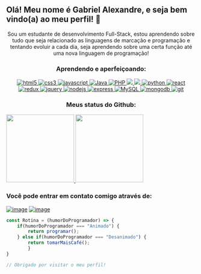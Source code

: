 ## Olá! Meu nome é Gabriel Alexandre, e seja bem vindo(a) ao meu perfil! 👋
<p align="center">Sou um estudante de desenvolvimento Full-Stack, estou aprendendo sobre tudo que seja relacionado as linguagens de marcação e programação e tentando evoluir a cada dia, seja aprendendo sobre uma certa função até uma nova linguagem de programação!</p>
<div align="center">
    <h3>Aprendendo e aperfeiçoando:</h3>
</div>
<p align="center">
    <a href="https://www.w3.org/html/" target="_blank"> 
        <img src="https://img.shields.io/badge/html-E34F26.svg?style=for-the-badge&logo=html5&logoColor=white"
          alt="html5"/> 
      </a>
      <a href="https://www.w3schools.com/css/" target="_blank">
        <img src="https://img.shields.io/badge/css-1572B6.svg?style=for-the-badge&logo=css3&logoColor=white"
          alt="css3"/>
    </a>
    <a href="https://developer.mozilla.org/en-US/docs/Web/JavaScript" target="_blank"> 
      <img src="https://img.shields.io/badge/Javascript-F7DF1E.svg?style=for-the-badge&logo=javascript&logoColor=black"
          alt="javascript"/> 
    </a>
    <a href="https://dev.java" target="_blank">
        <img src="https://img.shields.io/badge/Java-ED8B00?style=for-the-badge&logo=openjdk&logoColor=white" alt="Java" />
    </a>
    <a href="https://www.php.net/" target="_blank">
      <img src="https://img.shields.io/badge/PHP-777BB4?style=for-the-badge&logo=php&logoColor=white" alt="PHP">
    </a>
    <a href="https://www.w3schools.com/cpp/">
        <img src="https://img.shields.io/badge/c++-%2300599C.svg?style=for-the-badge&logo=c%2B%2B&logoColor=white)" />
    </a>
    <a href="https://www.w3schools.com/cs/">
        <img src="https://img.shields.io/badge/c%23-%23239120.svg?style=for-the-badge&logo=c-sharp&logoColor=white") />
    </a>
    <a href="https://www.python.org/" target="_blank"> 
        <img src="https://img.shields.io/badge/Python-3776AB?style=for-the-badge&logo=python&logoColor=white"
          alt="python"/>
    </a>
    <a href="https://reactjs.org/" target="_blank"> 
        <img src="https://img.shields.io/badge/reactjs-61DAFB.svg?style=for-the-badge&logo=react&logoColor=black"
          alt="react"/> 
    </a>
    <a href="https://redux.js.org" target="_blank"> 
        <img src="https://img.shields.io/badge/redux-764ABC.svg?style=for-the-badge&logo=redux&logoColor=white" alt="redux"/> 
    </a> 
    <a href="https://jquery.com/" target="_blank">
        <img src="https://img.shields.io/badge/jquery-0769AD.svg?style=for-the-badge&logo=jquery&logoColor=white" alt="jquery"/> 
    </a>
    <a href="https://nodejs.org" target="_blank"> 
        <img src="https://img.shields.io/badge/node.js-339933.svg?style=for-the-badge&logo=nodedotjs&logoColor=white"
          alt="nodejs"/> 
    </a>
    <a href="https://expressjs.com" target="_blank">
        <img src="https://img.shields.io/badge/express-000000.svg?style=for-the-badge&logo=express&logoColor=white"
          alt="express" />
    </a>
    <a href="https://www.mysql.com/" target="_blank"> 
      <img src="https://img.shields.io/badge/MySQL-00000F?style=for-the-badge&logo=mysql&logoColor=white" alt="MySQL">
    </a>
    <a href="https://www.mongodb.com/" target="_blank"> 
        <img src="https://img.shields.io/badge/mongodb-47A248.svg?style=for-the-badge&logo=mongodb&logoColor=white"
          alt="mongodb"/> 
    </a>
    <a href="https://git-scm.com/" target="_blank">
        <img src="https://img.shields.io/badge/git-F05032.svg?style=for-the-badge&logo=git&logoColor=white"
          alt="git"/>
    </a>
</p>
<p align="center">
    <h3 align="center">Meus status do Github:</h3>
<a href="https://github.com/Scoorpioon">
  <img height="180em" src="https://github-readme-stats-eight-theta.vercel.app/api?username=Scoorpioon&show_icons=true&theme=dark&include_all_commits=true&count_private=true"/>
  <img height="180em" src="https://github-readme-stats-eight-theta.vercel.app/api/top-langs/?username=Scoorpioon&layout=compact&langs_count=8&theme=dark&include_all_commits=true&count_private=true"/>
</a>
</p>

### Você pode entrar em contato comigo através de:
[![image](https://img.shields.io/badge/LinkedIn-0077B5?style=for-the-badge&logo=linkedin&logoColor=white)](https://www.linkedin.com/in/gabriel-alexandre-82355723b/)
[![image](https://img.shields.io/badge/Gmail-D14836?style=for-the-badge&logo=gmail&logoColor=white)](mailto:gabrielalexandre1337@gmail.com)

```javascript
const Rotina = (humorDoProgramador) => {
    if(humorDoProgramador === "Animado") {
        return programar();
    } else if(humorDoProgramador === "Desanimado") {
        return tomarMaisCafé();
        } 
}

// Obrigado por visitar o meu perfil!
```
